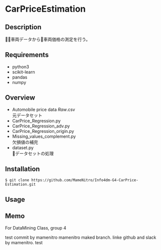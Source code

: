 CarPriceEstimation
===

## Description

車両データから車両価格の測定を行う。

## Requirements

- python3
- scikit-learn
- pandas
- numpy

## Overview

- Automobile price data _Raw_.csv  
元データセット
- CarPrice_Regression.py  
- CarPrice_Regression_adv.py  
- CarPrice_Regression_origin.py  
- Missing_values_​​complement.py  
欠損値の補完
- dataset.py  
データセットの処理

## Installation

    $ git clone https://github.com/MameNitro/Info4dm-G4-CarPrice-Estimation.git

## Usage


## Memo

For DataMining Class, group 4

test commit by mamenitro
mamenitro maked branch.
linke github and slack by mamenitro.
test
